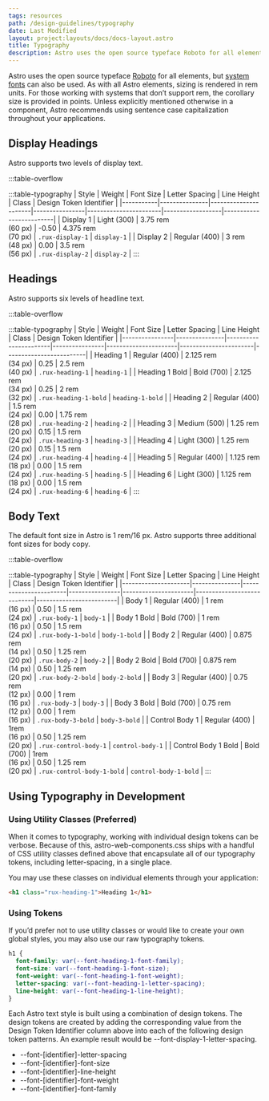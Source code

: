 ```yaml
---
tags: resources
path: /design-guidelines/typography
date: Last Modified
layout: project:layouts/docs/docs-layout.astro
title: Typography
description: Astro uses the open source typeface Roboto for all elements but system fonts can also be used.
---
```


Astro uses the open source typeface [Roboto](https://fonts.google.com/specimen/Roboto?query=roboto&sidebar.open=true&selection.family=Roboto:ital,wght@0,100;0,300;0,400;0,500;0,700;1,100;1,300;1,400;1,500;1,700) for all elements, but [system fonts](https://drafts.csswg.org/css-fonts-4/#system-ui-def) can also be used. As with all Astro elements, sizing is rendered in rem units. For those working with systems that don’t support rem, the corollary size is provided in points. Unless explicitly mentioned otherwise in a component, Astro recommends using sentence case capitalization throughout your applications.

## Display Headings

Astro supports two levels of display text.

:::table-overflow

:::table-typography
| Style     | Weight        | Font Size            | Letter Spacing | Line Height           | Class            | Design Token Identifier |
|-----------|---------------|----------------------|----------------|-----------------------|------------------|-------------------------|
| Display 1 | Light (300)   | 3.75 rem<br> (60 px) | -0.50          | 4.375 rem<br> (70 px) | `.rux-display-1` | `display-1`             |
| Display 2 | Regular (400) | 3 rem<br> (48 px)    | 0.00           | 3.5 rem<br> (56 px)   | `.rux-display-2` | `display-2`             |
:::

## Headings

Astro supports six levels of headline text.

:::table-overflow

:::table-typography
| Style          | Weight        | Font Size             | Letter Spacing | Line Height          | Class                 | Design Token Identifier |
|----------------|---------------|-----------------------|----------------|----------------------|-----------------------|-------------------------|
| Heading 1      | Regular (400) | 2.125 rem<br> (34 px) | 0.25           | 2.5 rem<br> (40 px)  | `.rux-heading-1`      | `heading-1`             |
| Heading 1 Bold | Bold (700)    | 2.125 rem<br> (34 px) | 0.25           | 2 rem<br> (32 px)    | `.rux-heading-1-bold` | `heading-1-bold`        |
| Heading 2      | Regular (400) | 1.5 rem<br> (24 px)   | 0.00           | 1.75 rem<br> (28 px) | `.rux-heading-2`      | `heading-2`             |
| Heading 3      | Medium (500)  | 1.25 rem<br> (20 px)  | 0.15           | 1.5 rem<br> (24 px)  | `.rux-heading-3`      | `heading-3`             |
| Heading 4      | Light (300)   | 1.25 rem<br> (20 px)  | 0.15           | 1.5 rem<br> (24 px)  | `.rux-heading-4`      | `heading-4`             |
| Heading 5      | Regular (400) | 1.125 rem<br> (18 px) | 0.00           | 1.5 rem<br> (24 px)  | `.rux-heading-5`      | `heading-5`             |
| Heading 6      | Light (300)   | 1.125 rem<br> (18 px) | 0.00           | 1.5 rem<br> (24 px)  | `.rux-heading-6`      | `heading-6`             |
:::

## Body Text

The default font size in Astro is 1 rem/16 px. Astro supports three additional font sizes for body copy.

:::table-overflow

:::table-typography
| Style               | Weight        | Font Size             | Letter Spacing | Line Height          | Class                      | Design Token Identifier |
|---------------------|---------------|-----------------------|----------------|----------------------|----------------------------|-------------------------|
| Body 1              | Regular (400) | 1 rem<br> (16 px)     | 0.50           | 1.5 rem<br> (24 px)  | `.rux-body-1`              | `body-1`                |
| Body 1 Bold         | Bold (700)    | 1 rem<br> (16 px)     | 0.50           | 1.5 rem<br> (24 px)  | `.rux-body-1-bold`         | `body-1-bold`           |
| Body 2              | Regular (400) | 0.875 rem<br> (14 px) | 0.50           | 1.25 rem<br> (20 px) | `.rux-body-2`              | `body-2`                |
| Body 2 Bold         | Bold (700)    | 0.875 rem<br> (14 px) | 0.50           | 1.25 rem<br> (20 px) | `.rux-body-2-bold`         | `body-2-bold`           |
| Body 3              | Regular (400) | 0.75 rem<br> (12 px)  | 0.00           | 1 rem<br> (16 px)    | `.rux-body-3`              | `body-3`                |
| Body 3 Bold         | Bold (700)    | 0.75 rem<br> (12 px)  | 0.00           | 1 rem<br> (16 px)    | `.rux-body-3-bold`         | `body-3-bold`           |
| Control Body 1      | Regular (400) | 1rem<br> (16 px)      | 0.50           | 1.25 rem<br> (20 px) | `.rux-control-body-1`      | `control-body-1`        |
| Control Body 1 Bold | Bold (700)    | 1rem<br> (16 px)      | 0.50           | 1.25 rem<br> (20 px) | `.rux-control-body-1-bold` | `control-body-1-bold`   |
:::

## Using Typography in Development

### Using Utility Classes (Preferred)

When it comes to typography, working with individual design tokens can be verbose. Because of this, astro-web-components.css ships with a handful of CSS utility classes defined above that encapsulate all of our typography tokens, including letter-spacing, in a single place.

You may use these classes on individual elements through your application:

```html
<h1 class="rux-heading-1">Heading 1</h1>
```

### Using Tokens

If you’d prefer not to use utility classes or would like to create your own global styles, you may also use our raw typography tokens.

```css
h1 {
  font-family: var(--font-heading-1-font-family);
  font-size: var(--font-heading-1-font-size);
  font-weight: var(--font-heading-1-font-weight);
  letter-spacing: var(--font-heading-1-letter-spacing);
  line-height: var(--font-heading-1-line-height);
}
```

Each Astro text style is built using a combination of design tokens. The design tokens are created by adding the corresponding value from the Design Token Identifier column above into each of the following design token patterns. An example result would be --font-display-1-letter-spacing.

- --font-[identifier]-letter-spacing
- --font-[identifier]-font-size
- --font-[identifier]-line-height
- --font-[identifier]-font-weight
- --font-[identifier]-font-family
